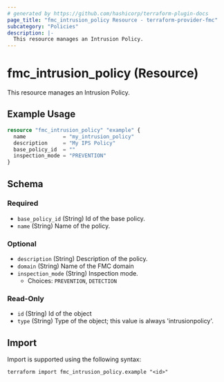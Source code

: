 ```yaml
---
# generated by https://github.com/hashicorp/terraform-plugin-docs
page_title: "fmc_intrusion_policy Resource - terraform-provider-fmc"
subcategory: "Policies"
description: |-
  This resource manages an Intrusion Policy.
---
```


# fmc_intrusion_policy (Resource)

This resource manages an Intrusion Policy.

## Example Usage

```terraform
resource "fmc_intrusion_policy" "example" {
  name            = "my_intrusion_policy"
  description     = "My IPS Policy"
  base_policy_id  = ""
  inspection_mode = "PREVENTION"
}
```

<!-- schema generated by tfplugindocs -->
## Schema

### Required

- `base_policy_id` (String) Id of the base policy.
- `name` (String) Name of the policy.

### Optional

- `description` (String) Description of the policy.
- `domain` (String) Name of the FMC domain
- `inspection_mode` (String) Inspection mode.
  - Choices: `PREVENTION`, `DETECTION`

### Read-Only

- `id` (String) Id of the object
- `type` (String) Type of the object; this value is always 'intrusionpolicy'.

## Import

Import is supported using the following syntax:

```shell
terraform import fmc_intrusion_policy.example "<id>"
```
